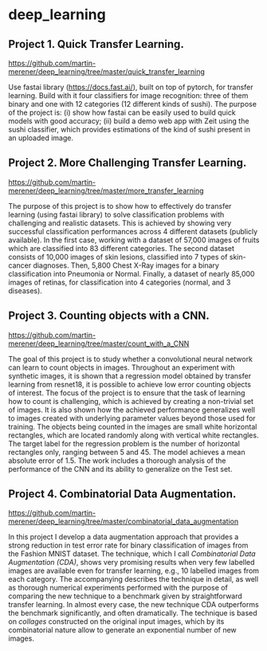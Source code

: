 # deep_learning

## Project 1. Quick Transfer Learning. 
https://github.com/martin-merener/deep_learning/tree/master/quick_transfer_learning

Use fastai library (https://docs.fast.ai/), built on top of pytorch, for transfer learning. Build with it four classifiers for image recognition: three of them binary and one with 12 categories (12 different kinds of sushi). The purpose of the project is: 
(i) show how fastai can be easily used to build quick models with good accuracy; (ii) build a demo web app with Zeit using the sushi classifier, which provides estimations of the kind of sushi present in an uploaded image.

## Project 2. More Challenging Transfer Learning. 
https://github.com/martin-merener/deep_learning/tree/master/more_transfer_learning

The purpose of this project is to show how to effectively do transfer learning (using fastai library) to solve classification problems with challenging and realistic datasets. This is achieved by showing very successful classification performances across 4 different datasets (publicly available).
In the first case, working with a dataset of 57,000 images of fruits which are classified into 83 different categories. The second dataset consists of 10,000 images of skin lesions, classified into 7 types of skin-cancer diagnoses. Then, 5,800 Chest X-Ray images for a binary classification into Pneumonia or Normal. Finally, a dataset of nearly 85,000 images of retinas, for classification into 4 categories (normal, and 3 diseases).

## Project 3. Counting objects with a CNN.
https://github.com/martin-merener/deep_learning/tree/master/count_with_a_CNN

The goal of this project is to study whether a convolutional neural network can learn to count objects in images. Throughout an experiment with synthetic images, it is shown that a regression model obtained by transfer learning from resnet18, it is possible to achieve low error counting objects of interest. The focus of the project is to ensure that the task of learning how to count is challenging, which is achieved by creating a non-trivial set of images. It is also shown how the achieved performance generalizes well to images created with underlying parameter values beyond those used for training. 
The objects being counted in the images are small white horizontal rectangles, which are located randomly along with vertical white rectangles. The target label for the regression problem is the number of horizontal rectangles only, ranging between 5 and 45. The model achieves a mean absolute error of 1.5. The work includes a thorough analysis of the performance of the CNN and its ability to generalize on the Test set.

## Project 4. Combinatorial Data Augmentation.
https://github.com/martin-merener/deep_learning/tree/master/combinatorial_data_augmentation

In this project I develop a data augmentation approach that provides a strong reduction in test error rate for binary classification of images from the Fashion MNIST dataset. The technique, which I call _Combinatorial Data Augmentation (CDA)_, shows very promising results when very few labelled images are available even for transfer learning, e.g., 10 labelled images from each category. The accompanying describes the technique in detail, as well as thorough numerical experiments performed with the purpose of comparing the new technique to a benchmark given by straightforward transfer learning. In almost every case, the new technique CDA outperforms the benchmark significantly, and often dramatically. The technique is based on _collages_ constructed on the original input images, which by its combinatorial nature allow to generate an exponential number of new images.
